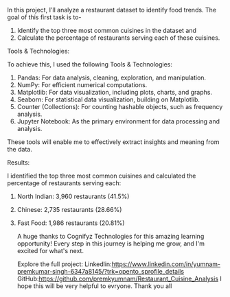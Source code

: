 In this project, I'll analyze a restaurant dataset to identify food trends. 
The goal of this first task is to- 
1. Identify the top three most common cuisines in the dataset and
2. Calculate the percentage of restaurants serving each of these cuisines.

Tools & Technologies:

To achieve this, I used the following Tools & Technologies:

1. Pandas: For data analysis, cleaning, exploration, and manipulation.
2. NumPy: For efficient numerical computations.
3. Matplotlib: For data visualization, including plots, charts, and graphs.
4. Seaborn: For statistical data visualization, building on Matplotlib.
5. Counter (Collections): For counting hashable objects, such as frequency analysis.
6. Jupyter Notebook: As the primary environment for data processing and analysis.

These tools will enable me to effectively extract insights and meaning from the data.

Results:

I identified the top three most common cuisines and calculated the percentage of restaurants serving each:
1. North Indian: 3,960 restaurants (41.5%)
2. Chinese: 2,735 restaurants (28.66%)
3. Fast Food: 1,986 restaurants (20.81%)

   A huge thanks to Cognifyz Technologies for this amazing learning opportunity!
   Every step in this journey is helping me grow, and I'm excited for what's next.

   Explore the full project:
   Linkedlin:https://www.linkedin.com/in/yumnam-premkumar-singh-6347a8145/?trk=opento_sprofile_details
   GitHub:https://github.com/premkyumnam/Restaurant_Cuisine_Analysis
   I hope this will be very helpful to evryone.
   Thank you all
